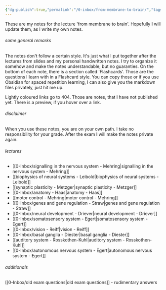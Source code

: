 ```yaml
---
{"dg-publish":true,"permalink":"/0-inbox/from-membrane-to-brain/","tags":["uni/fmb","gardenEntry","gardenEntry","gardenEntry","gardenEntry"]}
---
```


These are my notes for the lecture 'from membrane to brain'. Hopefully I will update them, as I write my own notes.
###### some general remarks
The notes don't follow a certain style. It's just what I put together after the lectures from slides and my personal handwritten notes. I try to organize it somehow and make the notes understandable, but no guaranties.
On the bottom of each note, there is a section called 'Flashcards'. Those are the questions I learn with in a Flashcard style. You can copy those or if you use Obsidian for spaced repetition learning, I can also give you the markdown files privately, just hit me up.

Lightly coloured links go to 404. Those are notes, that I have not published yet. There is a preview, if you hover over a link.

###### disclaimer
When you use these notes, you are on your own path. I take no responsibility for your grade. After the exam I will make the notes private again.

###### lectures
- [[0-Inbox/signalling in the nervous system - Mehring\|signalling in the nervous system - Mehring]]
- [[biophysics of neural systems - Leibold\|biophysics of neural systems - Leibold]]
- [[synaptic plasticity - Metzger\|synaptic plasticity - Metzger]]
- [[0-Inbox/anatomy - Haas\|anatomy - Haas]]
- [[motor control - Mehring\|motor control - Mehring]]
- [[0-Inbox/genes and gene regulation - Straw\|genes and gene regulation - Straw]]
- [[0-Inbox/neural development - Driever\|neural development - Driever]]
- [[0-Inbox/somatosensory system - Egert\|somatosensory system - Egert]]
- [[0-Inbox/vision - Reiff\|vision - Reiff]]
- [[0-Inbox/basal ganglia - Diester\|basal ganglia - Diester]]
- [[auditory system - Rosskothen-Kuhl\|auditory system - Rosskothen-Kuhl]]
- [[0-Inbox/autonomous nervous system - Egert\|autonomous nervous system - Egert]]


###### additionals
[[0-Inbox/old exam questions\|old exam questions]] - rudimentary answers
